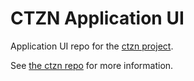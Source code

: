 # CTZN Application UI

Application UI repo for the [ctzn project](https://github.com/bluelinklabs/ctzn).

See [the ctzn repo](https://github.com/bluelinklabs/ctzn) for more information.